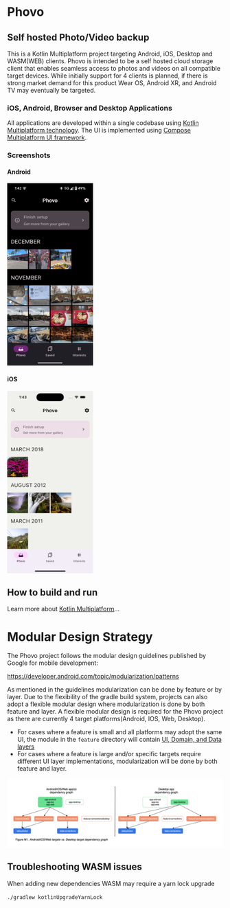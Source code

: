 # Phovo
## Self hosted Photo/Video backup
This is a Kotlin Multiplatform project targeting Android, iOS, Desktop and WASM(WEB) clients. Phovo is intended to be a self hosted cloud storage client that enables seamless access to photos and videos on all compatible target devices. While initially support for 4 clients is planned, if there is strong market demand for this product Wear OS, Android XR, and Android TV may eventually be targeted.

### iOS, Android, Browser and Desktop Applications
All applications are developed within a single codebase using [Kotlin Multiplatform technology](https://kotlinlang.org/docs/multiplatform.html). The UI is implemented using [Compose Multiplatform UI framework](https://www.jetbrains.com/lp/compose-multiplatform/).

### Screenshots
#### Android
<img src="https://github.com/Anthony17serrato/Phovo/blob/main/docs/images/Screenshot_20241202_134207.png" width="200" height="425" /> 

#### iOS
<img src="https://github.com/Anthony17serrato/Phovo/blob/main/docs/images/Simulator%20Screenshot%20-%20iPhone%2016%20-%202024-12-02%20at%2013.43.23.png" width="200" height="425" />

## How to build and run

Learn more about [Kotlin Multiplatform](https://www.jetbrains.com/help/kotlin-multiplatform-dev/get-started.html)…

# Modular Design Strategy
The Phovo project follows the modular design guidelines published by Google for mobile development:

https://developer.android.com/topic/modularization/patterns

As mentioned in the guidelines modularization can be done by feature or by layer. Due to the flexibility of the gradle build system, projects can also adopt a flexible modular design where modularization is done by both feature and layer. A flexible modular design is required for the Phovo project as there are currently 4 target platforms(Android, IOS, Web, Desktop). 
- For cases where a feature is small and all platforms may adopt the same UI, the module in the `feature` directory will contain [UI, Domain, and Data layers](https://developer.android.com/topic/architecture)
- For cases where a feature is large and/or specific targets require different UI layer implementations, modularization will be done by both feature and layer.

<img src="https://github.com/Anthony17serrato/Phovo/blob/main/docs/images/PhovoModularization.png" />

## Troubleshooting WASM issues
When adding new dependencies WASM may require a yarn lock upgrade

`./gradlew kotlinUpgradeYarnLock`
